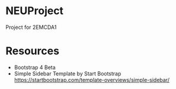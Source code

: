 # NEUProject
Project for 2EMCDA1

# Resources
- Bootstrap 4 Beta
- Simple Sidebar Template by Start Bootstrap https://startbootstrap.com/template-overviews/simple-sidebar/

